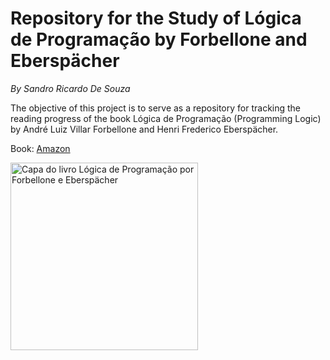 # Repository for the Study of Lógica de Programação by Forbellone and Eberspächer

_By Sandro Ricardo De Souza_

The objective of this project is to serve as a repository for tracking the reading progress of the book Lógica de Programação (Programming Logic) by André Luiz Villar Forbellone and Henri Frederico Eberspächer.

Book: [Amazon](https://www.amazon.com.br/L%C3%B3gica-programa%C3%A7%C3%A3o-constru%C3%A7%C3%A3o-algoritmos-estruturas/dp/8582605722/ref=sr_1_1?adgrpid=124844369925&dib=eyJ2IjoiMSJ9.5aRqvxmds95Lpq6OsEhn9Oeh0P3xJEs2IhRmHZjFKSzRgcV9TexWQXB5L3TY7p-KYRrnDEVyh3-b9neBEpVEOHfklHJlEQImpjh_9Nn_Kc4.0s_eZ1_0qNSdwYFytqIC5FbRZ0qOX49dwyQGPYtph9g&dib_tag=se&hvadid=595815709675&hvdev=c&hvlocphy=1001549&hvnetw=g&hvqmt=e&hvrand=9893076420241172995&hvtargid=kwd-379825737799&hydadcr=5702_13215248&keywords=logica+de+programa%C3%A7%C3%A3o+forbellone&mcid=952acfb0cf1c37948dbc6f6ac40138d1&qid=1761827494&sr=8-1)

<img src="https://m.media-amazon.com/images/I/71iXxChqvyL._SL1500_.jpg" alt="Capa do livro Lógica de Programação por Forbellone e Eberspächer" width="300"/>